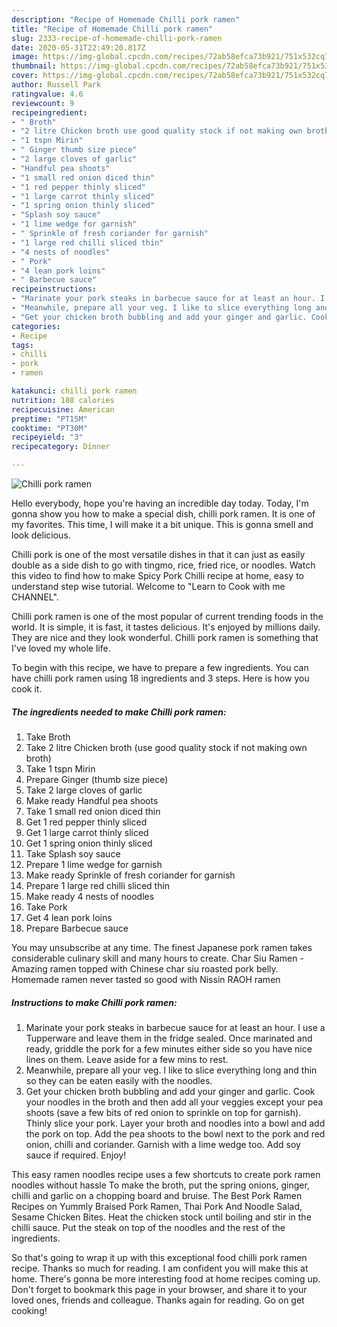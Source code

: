 ```yaml
---
description: "Recipe of Homemade Chilli pork ramen"
title: "Recipe of Homemade Chilli pork ramen"
slug: 2333-recipe-of-homemade-chilli-pork-ramen
date: 2020-05-31T22:49:20.817Z
image: https://img-global.cpcdn.com/recipes/72ab58efca73b921/751x532cq70/chilli-pork-ramen-recipe-main-photo.jpg
thumbnail: https://img-global.cpcdn.com/recipes/72ab58efca73b921/751x532cq70/chilli-pork-ramen-recipe-main-photo.jpg
cover: https://img-global.cpcdn.com/recipes/72ab58efca73b921/751x532cq70/chilli-pork-ramen-recipe-main-photo.jpg
author: Russell Park
ratingvalue: 4.6
reviewcount: 9
recipeingredient:
- " Broth"
- "2 litre Chicken broth use good quality stock if not making own broth"
- "1 tspn Mirin"
- " Ginger thumb size piece"
- "2 large cloves of garlic"
- "Handful pea shoots"
- "1 small red onion diced thin"
- "1 red pepper thinly sliced"
- "1 large carrot thinly sliced"
- "1 spring onion thinly sliced"
- "Splash soy sauce"
- "1 lime wedge for garnish"
- " Sprinkle of fresh coriander for garnish"
- "1 large red chilli sliced thin"
- "4 nests of noodles"
- " Pork"
- "4 lean pork loins"
- " Barbecue sauce"
recipeinstructions:
- "Marinate your pork steaks in barbecue sauce for at least an hour. I use a Tupperware and leave them in the fridge sealed. Once marinated and ready, griddle the pork for a few minutes either side so you have nice lines on them. Leave aside for a few mins to rest."
- "Meanwhile, prepare all your veg. I like to slice everything long and thin so they can be eaten easily with the noodles."
- "Get your chicken broth bubbling and add your ginger and garlic. Cook your noodles in the broth and then add all your veggies except your pea shoots (save a few bits of red onion to sprinkle on top for garnish). Thinly slice your pork. Layer your broth and noodles into a bowl and add the pork on top. Add the pea shoots to the bowl next to the pork and red onion, chilli and coriander. Garnish with a lime wedge too. Add soy sauce if required. Enjoy!"
categories:
- Recipe
tags:
- chilli
- pork
- ramen

katakunci: chilli pork ramen 
nutrition: 188 calories
recipecuisine: American
preptime: "PT15M"
cooktime: "PT30M"
recipeyield: "3"
recipecategory: Dinner

---
```



![Chilli pork ramen](https://img-global.cpcdn.com/recipes/72ab58efca73b921/751x532cq70/chilli-pork-ramen-recipe-main-photo.jpg)

Hello everybody, hope you're having an incredible day today. Today, I'm gonna show you how to make a special dish, chilli pork ramen. It is one of my favorites. This time, I will make it a bit unique. This is gonna smell and look delicious.

Chilli pork is one of the most versatile dishes in that it can just as easily double as a side dish to go with tingmo, rice, fried rice, or noodles. Watch this video to find how to make Spicy Pork Chilli recipe at home, easy to understand step wise tutorial. Welcome to &#34;Learn to Cook with me CHANNEL&#34;.

Chilli pork ramen is one of the most popular of current trending foods in the world. It is simple, it is fast, it tastes delicious. It's enjoyed by millions daily. They are nice and they look wonderful. Chilli pork ramen is something that I've loved my whole life.


To begin with this recipe, we have to prepare a few ingredients. You can have chilli pork ramen using 18 ingredients and 3 steps. Here is how you cook it.

<!--inarticleads1-->

##### The ingredients needed to make Chilli pork ramen:

1. Take  Broth
1. Take 2 litre Chicken broth (use good quality stock if not making own broth)
1. Take 1 tspn Mirin
1. Prepare  Ginger (thumb size piece)
1. Take 2 large cloves of garlic
1. Make ready Handful pea shoots
1. Take 1 small red onion diced thin
1. Get 1 red pepper thinly sliced
1. Get 1 large carrot thinly sliced
1. Get 1 spring onion thinly sliced
1. Take Splash soy sauce
1. Prepare 1 lime wedge for garnish
1. Make ready  Sprinkle of fresh coriander for garnish
1. Prepare 1 large red chilli sliced thin
1. Make ready 4 nests of noodles
1. Take  Pork
1. Get 4 lean pork loins
1. Prepare  Barbecue sauce


You may unsubscribe at any time. The finest Japanese pork ramen takes considerable culinary skill and many hours to create. Char Siu Ramen - Amazing ramen topped with Chinese char siu roasted pork belly. Homemade ramen never tasted so good with Nissin RAOH ramen 

<!--inarticleads2-->

##### Instructions to make Chilli pork ramen:

1. Marinate your pork steaks in barbecue sauce for at least an hour. I use a Tupperware and leave them in the fridge sealed. Once marinated and ready, griddle the pork for a few minutes either side so you have nice lines on them. Leave aside for a few mins to rest.
1. Meanwhile, prepare all your veg. I like to slice everything long and thin so they can be eaten easily with the noodles.
1. Get your chicken broth bubbling and add your ginger and garlic. Cook your noodles in the broth and then add all your veggies except your pea shoots (save a few bits of red onion to sprinkle on top for garnish). Thinly slice your pork. Layer your broth and noodles into a bowl and add the pork on top. Add the pea shoots to the bowl next to the pork and red onion, chilli and coriander. Garnish with a lime wedge too. Add soy sauce if required. Enjoy!


This easy ramen noodles recipe uses a few shortcuts to create pork ramen noodles without hassle To make the broth, put the spring onions, ginger, chilli and garlic on a chopping board and bruise. The Best Pork Ramen Recipes on Yummly Braised Pork Ramen, Thai Pork And Noodle Salad, Sesame Chicken Bites. Heat the chicken stock until boiling and stir in the chilli sauce. Put the steak on top of the noodles and the rest of the ingredients. 

So that's going to wrap it up with this exceptional food chilli pork ramen recipe. Thanks so much for reading. I am confident you will make this at home. There's gonna be more interesting food at home recipes coming up. Don't forget to bookmark this page in your browser, and share it to your loved ones, friends and colleague. Thanks again for reading. Go on get cooking!
